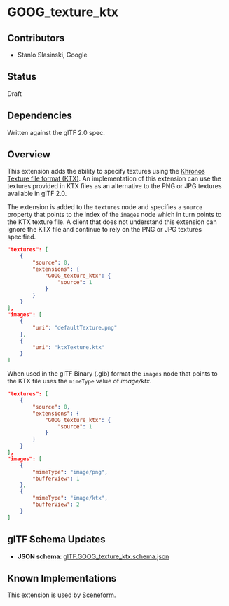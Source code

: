 # GOOG_texture_ktx

## Contributors

* Stanlo Slasinski, Google

## Status

Draft

## Dependencies

Written against the glTF 2.0 spec.

## Overview

This extension adds the ability to specify textures using the [Khronos Texture file format (KTX)](https://github.com/KhronosGroup/KTX-Specification/tree/1.0). An implementation of this extension can use the textures provided in KTX files as an alternative to the PNG or JPG textures available in glTF 2.0.

The extension is added to the `textures` node and specifies a `source` property that points to the index of the `images` node which in turn points to the KTX texture file. A client that does not understand this extension can ignore the KTX file and continue to rely on the PNG or JPG textures specified.

```json
"textures": [
    {
        "source": 0,
        "extensions": {
            "GOOG_texture_ktx": {
                "source": 1
            }
        }
    }
],
"images": [
    {
        "uri": "defaultTexture.png"
    },
    {
        "uri": "ktxTexture.ktx"
    }
]
```

When used in the glTF Binary (.glb) format the `images` node that points to the KTX file uses the `mimeType` value of *image/ktx*.

```json
"textures": [
    {
        "source": 0,
        "extensions": {
            "GOOG_texture_ktx": {
                "source": 1
            }
        }
    }
],
"images": [
    {
        "mimeType": "image/png",
        "bufferView": 1
    },
    {
        "mimeType": "image/ktx",
        "bufferView": 2
    }
]
```

## glTF Schema Updates

* **JSON schema**: [glTF.GOOG_texture_ktx.schema.json](schema/glTF.GOOG_texture_ktx.schema.json)

## Known Implementations

This extension is used by [Sceneform](https://developers.google.com/ar/develop/java/sceneform/).